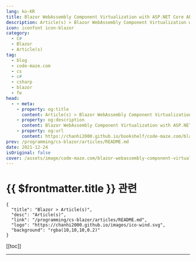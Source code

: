 ```yaml
---
lang: ko-KR
title: Blazor WebAssembly Component Virtualization with ASP.NET Core API
description: Article(s) > Blazor WebAssembly Component Virtualization with ASP.NET Core API
icon: iconfont icon-blazor
category: 
  - C#
  - Blazor
  - Article(s)
tag: 
  - blog
  - code-maze.com
  - cs
  - c#
  - csharp
  - blazor
  - fe
head:  
  - - meta:
    - property: og:title
      content: Article(s) > Blazor WebAssembly Component Virtualization with ASP.NET Core API
    - property: og:description
      content: Blazor WebAssembly Component Virtualization with ASP.NET Core API
    - property: og:url
      content: https://chanhi2000.github.io/bookshelf/code-maze.com/blazor-webassembly-component-virtualization-with-web-api.html
prev: /programming/cs-blazor/articles/README.md
date: 2021-12-24
isOriginal: false
cover: /assets/image/code-maze.com/blazor-webassembly-component-virtualization-with-web-api/banner.png
---
```


# {{ $frontmatter.title }} 관련

```component VPCard
{
  "title": "Blazor > Article(s)",
  "desc": "Article(s)",
  "link": "/programming/cs-blazor/articles/README.md",
  "logo": "https://chanhi2000.github.io/images/ico-wind.svg",
  "background": "rgba(10,10,10,0.2)"
}
```

[[toc]]

---

<SiteInfo
  name="Blazor WebAssembly Component Virtualization with ASP.NET Core API"
  desc="In this article, we are going to learn about Blazor WebAssembly Component Virtualization by using the Virtualize component and its features."
  url="https://code-maze.com/blazor-webassembly-component-virtualization-with-web-api/"
  logo="/assets/image/code-maze.com/favicon.png"
  preview="/assets/image/code-maze.com/blazor-webassembly-component-virtualization-with-web-api/banner.png"/>

<!-- TODO: 작성 -->
